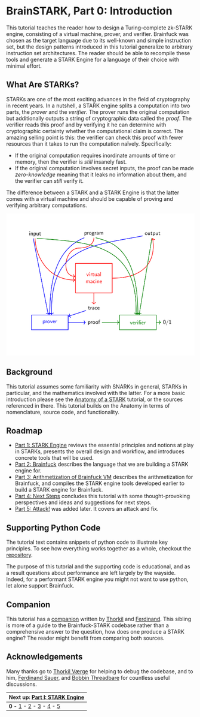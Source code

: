 # BrainSTARK, Part 0: Introduction

This tutorial teaches the reader how to design a Turing-complete zk-STARK engine, consisting of a virtual machine, prover, and verifier. Brainfuck was chosen as the target language due to its well-known and simple instruction set, but the design patterns introduced in this tutorial generalize to arbitrary instruction set architectures. The reader should be able to recompile these tools and generate a STARK Engine for a language of their choice with minimal effort. 

## What Are STARKs?

STARKs are one of the most exciting advances in the field of cryptography in recent years. In a nutshell, a STARK engine splits a computation into two parts, the *prover* and the *verifier*. The prover runs the original computation but additionally outputs a string of cryptographic data called the *proof*. The verifier reads this proof and by verifying it he can determine with cryptographic certainty whether the computational claim is correct. The amazing selling point is this: the verifier can check this proof with fewer resources than it takes to run the computation naïvely. Specifically:
 - If the original computation requires inordinate amounts of time or memory, then the verifier is *still* insanely fast. 
 - If the original computation involves secret inputs, the proof can be made *zero-knowledge* meaning that it leaks no information about them, and the verifier can *still* verify it.

The difference between a STARK and a STARK Engine is that the latter comes with a virtual machine and should be capable of proving and verifying arbitrary computations.

 ![STARK engine diagram](graphics/stark-engine-overview.svg)

## Background

This tutorial assumes some familiarity with SNARKs in general, STARKs in particular, and the mathematics involved with the latter. For a more basic introduction please see the [Anatomy of a STARK](https://aszepieniec.github.io/stark-anatomy/) tutorial, or the sources referenced in there. This tutorial builds on the Anatomy in terms of nomenclature, source code, and functionality.

## Roadmap

 - [Part 1: STARK Engine](engine) reviews the essential principles and notions at play in STARKs, presents the overall design and workflow, and introduces concrete tools that will be used.
 - [Part 2: Brainfuck](brainfuck) describes the language that we are building a STARK engine for.
 - [Part 3: Arithmetization of Brainfuck VM](arithmetization) describes the arithmetization for Brainfuck, and compiles the STARK engine tools developed earlier to build a STARK engine for Brainfuck.
 - [Part 4: Next Steps](next) concludes this tutorial with some thought-provoking perspectives and ideas and suggestions for next steps. 
 - [Part 5: Attack!](attack) was added later. It covers an attack and fix.

## Supporting Python Code

The tutorial text contains snippets of python code to illustrate key principles. To see how everything works together as a whole, checkout the [repository](https://github.com/aszepieniec/stark-brainfuck/).

The purpose of this tutorial and the supporting code is educational, and as a result questions about performance are left largely by the wayside. Indeed, for a performant STARK engine you might not want to use python, let alone support Brainfuck.

## Companion

This tutorial has a [companion](https://neptune.cash/learn/brainfuck-tutorial/) written by [Thorkil](https://github.com/Sword-Smith) and [Ferdinand](https://github.com/jan-ferdinand). This sibling is more of a guide to the Brainfuck-STARK codebase rather than a comprehensive answer to the question, how does one produce a STARK engine? The reader might benefit from comparing both sources.

## Acknowledgements

Many thanks go to [Thorkil Værge](https://github.com/Sword-Smith) for helping to debug the codebase, and to him, [Ferdinand Sauer](https://github.com/jan-ferdinand), and [Bobbin Threadbare](https://github.com/bobbinth) for countless useful discussions.


| Next up: [Part I: STARK Engine](engine) |
|-|
| **0** - [1](engine) - [2](brainfuck) - [3](arithmetization) - [4](next) - [5](attack) |
